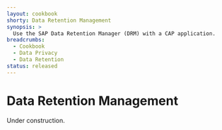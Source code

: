 ```yaml
---
layout: cookbook
shorty: Data Retention Management
synopsis: >
  Use the SAP Data Retention Manager (DRM) with a CAP application.
breadcrumbs:
  - Cookbook
  - Data Privacy
  - Data Retention
status: released
---
```




# Data Retention Management

Under construction.



<!-- Build that as own guide as soon as it's ready

## Retention Manager

Goal – find out which personal data has to be deleted at a certain point in time.

When?
Find out the correct time for deletion.

What?
Find out the correct amount of data to be deleted.


To support this, we’ll invent some new CDS annotation to mark all possible candidates for 'End of Business' indicating time fields in each legal ground (like Consent, Order etc.).

This new CDS annotation for "End of Business" indicators will serve as input for the retention manager.

An additional configuration at the customer site per type of transactional document defines the actual retention time (like 2 years, 5 years, etc.).
Finally, the retention manager searches all candidates (of natural persons) for possible deletion (across all object types).

Finally, the search results will be cross checked:
Check all legal grounds, if deletion of certain data really is allowed.                                                                (One active Legal ground is sufficient to stop the deletion!)

CDS could support this process by building certain queries - based on annotations - to find out which legal ground is invalid at a certain point in time (tt.mm.yyyy) and no other legal ground (of the same type) per person (DataSubject) exists.

Static implementation for such queries already exists. We try to bring this on a dynamic meta-data-driven level with help of CDS annotations and CDS queries.
 
## Consent Repository

The consent repository is already built with help of CAP and therefore with CDS and with full OData support.

See the [Concent Management Documentation](https://github.../foundation-apps/ConsentManagementDocumentation) for more details.

## Central Business Partner

To reuse the Business Partner from an SAP S/4HANA system, a central Business Partner service is created. If your application makes use of this Business Partner service, you only have to annotate the relation to the Business Partner and your application can make use of the service. In addition, all settings that are necessary to integrate all DPP processes will be performed automatically.

-->
